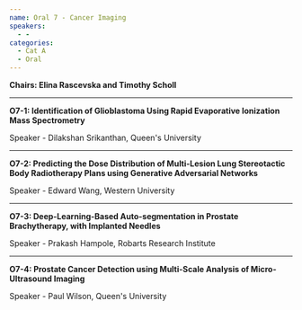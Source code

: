 ```yaml
---
name: Oral 7 - Cancer Imaging
speakers:
  - -
categories:
  - Cat A
  - Oral
---
```


**Chairs: Elina Rascevska and Timothy Scholl**

_____________________________________________________

**O7-1: Identification of Glioblastoma Using Rapid Evaporative Ionization Mass Spectrometry**

Speaker - Dilakshan Srikanthan, Queen's University

_____________________________________________________

**O7-2: Predicting the Dose Distribution of Multi-Lesion Lung Stereotactic Body Radiotherapy Plans using Generative Adversarial Networks**

Speaker - Edward Wang, Western University

_____________________________________________________

**O7-3: Deep-Learning-Based Auto-segmentation in Prostate Brachytherapy, with Implanted Needles**

Speaker - Prakash Hampole, Robarts Research Institute

_____________________________________________________

**O7-4: Prostate Cancer Detection using Multi-Scale Analysis of Micro-Ultrasound Imaging**

Speaker - Paul Wilson, Queen's University

